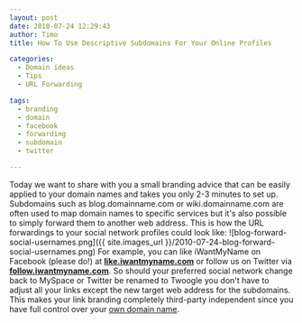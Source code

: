 ```yaml
---
layout: post
date: 2010-07-24 12:29:43
author: Timo
title: How To Use Descriptive Subdomains For Your Online Profiles

categories:
  - Domain ideas
  - Tips
  - URL Forwarding

tags:
  - branding
  - domain
  - facebook
  - forwarding
  - subdomain
  - twitter

---
```


Today we want to share with you a small branding advice that can be easily applied to your domain names and takes you only 2-3 minutes to set up. Subdomains such as blog.domainname.com or wiki.domainname.com are often used to map domain names to specific services but it's also possible to simply forward them to another web address.
This is how the URL forwardings to your social network profiles could look like:
![blog-forward-social-usernames.png]({{ site.images_url }}/2010-07-24-blog-forward-social-usernames.png)
For example, you can like iWantMyName on Facebook (please do!) at [**like.iwantmyname.com**](http://like.iwantmyname.com) or follow us on Twitter via [**follow.iwantmyname.com**](http://follow.iwantmyname.com). So should your preferred social network change back to MySpace or Twitter be renamed to Twoogle you don't have to adjust all your links except the new target web address for the subdomains. This makes your link branding completely third-party independent since you have full control over your [own domain name](https://iwantmyname.com).
